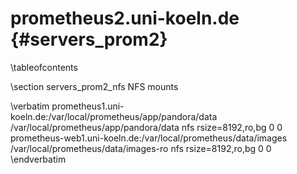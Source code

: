 prometheus2.uni-koeln.de    {#servers_prom2}
========================

\tableofcontents

\section servers_prom2_nfs NFS mounts

\verbatim
prometheus1.uni-koeln.de:/var/local/prometheus/app/pandora/data /var/local/prometheus/app/pandora/data nfs rsize=8192,ro,bg 0 0
prometheus-web1.uni-koeln.de:/var/local/prometheus/data/images /var/local/prometheus/data/images-ro nfs rsize=8192,ro,bg 0 0
\endverbatim

